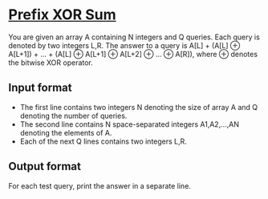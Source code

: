 # [Prefix XOR Sum][link]

You are given an array A containing N integers and Q queries. Each query is denoted by two integers L,R. The answer to a query is A[L] + (A[L] ⊕ A[L+1]) + ... + (A[L] ⊕ A[L+1] ⊕ A[L+2] ⊕ ... ⊕ A[R]), where ⊕ denotes the bitwise XOR operator.

## Input format

- The first line contains two integers N denoting the size of array A and Q denoting the number of queries.
- The second line contains N space-separated integers A1,A2,...,AN denoting the elements of A.
- Each of the next Q lines contains two integers L,R.

## Output format

For each test query, print the answer in a separate line.

[link]: https://www.hackerearth.com/practice/algorithms/dynamic-programming/introduction-to-dynamic-programming-1/practice-problems/algorithm/prefix-xor-sum-0e16e052/
